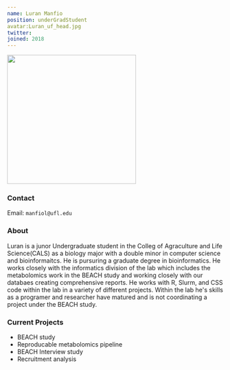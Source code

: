 ```yaml
---
name: Luran Manfio
position: underGradStudent
avatar:Luran_uf_head.jpg
twitter:
joined: 2018
---
```


<img width="300" src="{{site.baseurl}}/images/people/{{page.avatar}}" data-action="zoom">

### Contact

Email: `manfiol@ufl.edu`<br>

### About

Luran is a junor Undergraduate student in the Colleg of Agraculture and Life Science(CALS) as a biology major with a double minor in computer science and bioinformaitcs.
He is pursuring a graduate degree in bioinformatics.
He works closely with the informatics division of the lab which includes the metabolomics work in the BEACH study and working closely with our databaes creating comprehensive reports. 
He works with R, Slurm, and CSS code within the lab in a variety of different projects.
Within the lab he's skills as a programer and researcher have matured and is not coordinating a project under the BEACH study.


### Current Projects

- BEACH study 
- Reproducable metabolomics pipeline
- BEACH Interview study 
- Recruitment analysis 
